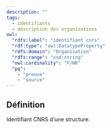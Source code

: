 ```yaml
---
description: ""
tags:
  - identifiants
  - description des organisations
owl:
  "rdfs:label": "identifiant cnrs"
  "rdf:type": "owl:DatatypeProperty"
  "rdfs:domain": "Organisation"
  "rdfs:range": "xsd:string"
  "owl:cardinality": "F/NR"
  "pq":
    - "preuve"
    - "source"
---
```


<OntologyTable frontMatter={frontMatter}/>

## Définition

Identifiant CNRS d'une structure.
